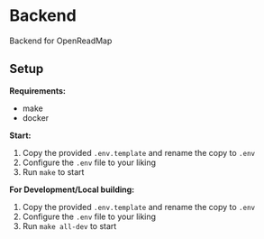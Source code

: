 # Backend

Backend for OpenReadMap

## Setup

**Requirements:**
- make
- docker

**Start:**
1. Copy the provided `.env.template` and rename the copy to `.env`
2. Configure the `.env` file to your liking
3. Run `make` to start

**For Development/Local building:**
1. Copy the provided `.env.template` and rename the copy to `.env`
2. Configure the `.env` file to your liking
3. Run `make all-dev` to start
